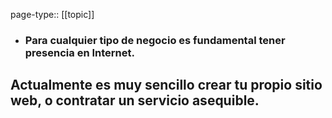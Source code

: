 page-type:: [[topic]]
- ### Para cualquier tipo de negocio es fundamental tener presencia en Internet.

Actualmente es muy sencillo crear tu propio sitio web, o contratar un servicio asequible.
  - 


